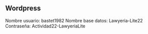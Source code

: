 
## Wordpress

Nombre usuario: bastet1982
Nombre base datos: Lawyeria-Lite22
Contraseña: Actividad22-LawyeriaLite